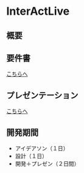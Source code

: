 # InterActLive

## 概要

## 要件書
[こちらへ](./docs/Mission.md)

## プレゼンテーション
[こちらへ](./docs/OverWalkers_final_presentation.pdf)


## 開発期間
- アイデアソン（１日）
- 設計（１日）
- 開発＋プレゼン（２日間）
